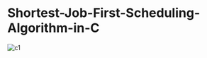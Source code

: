 # Shortest-Job-First-Scheduling-Algorithm-in-C

![c1](https://user-images.githubusercontent.com/52544361/61165567-ec314a80-a554-11e9-907f-17a577aefc93.png)
